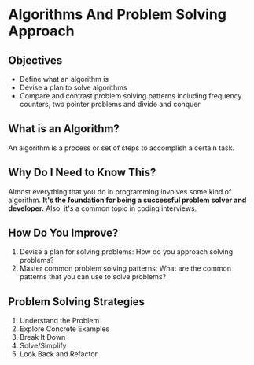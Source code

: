 # Algorithms And Problem Solving Approach

## Objectives

- Define what an algorithm is
- Devise a plan to solve algorithms
- Compare and contrast problem solving patterns including frequency counters, two pointer problems and divide and conquer

## What is an Algorithm?

An algorithm is a process or set of steps to accomplish a certain task.

## Why Do I Need to Know This?

Almost everything that you do in programming involves some kind of algorithm. **It's the foundation for being a successful problem solver and developer.**
Also, it's a common topic in coding interviews.

## How Do You Improve?

1. Devise a plan for solving problems: How do you approach solving problems?
2. Master common problem solving patterns: What are the common patterns that you can use to solve problems?

## Problem Solving Strategies

1. Understand the Problem
2. Explore Concrete Examples
3. Break It Down
4. Solve/Simplify
5. Look Back and Refactor
